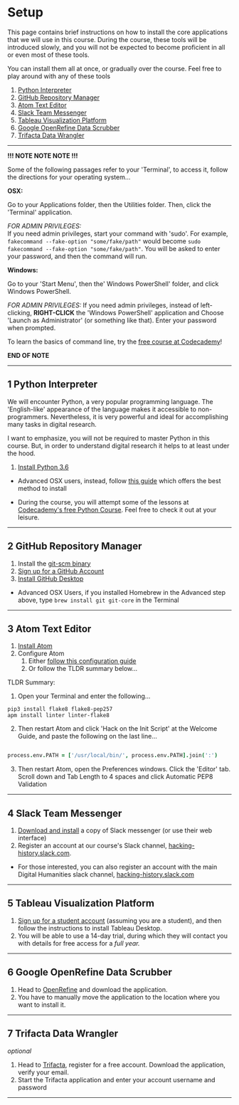 # Setup

This page contains brief instructions on how to install the core applications that we will use in this course. During the course, these tools will be introduced slowly, and you will not be expected to become proficient in all or even most of these tools.

You can install them all at once, or gradually over the course. Feel free to play around with any of these tools

1. [Python Interpreter](#1-python-interpreter)
2. [GitHub Repository Manager](2-github-repository-manager)
3. [Atom Text Editor](#3-atom-text-editor)
4. [Slack Team Messenger](#4-slack-team-messenger)
5. [Tableau Visualization Platform](#5-tableau-visualization-platform)
6. [Google OpenRefine Data Scrubber](#6-google-openrefine-data-scrubber)
7. [Trifacta Data Wrangler](#7-trifacta-data-wrangler)

---

**!!! NOTE NOTE NOTE !!!**

Some of the following passages refer to your 'Terminal', to access it, follow the directions for your operating system...

**OSX:**

Go to your Applications folder, then the Utilities folder. Then, click the 'Terminal' application.

*FOR ADMIN PRIVILEGES:* <br> If you need admin privileges, start your command with 'sudo'. For example, `fakecommand --fake-option "some/fake/path"` would become `sudo fakecommand --fake-option "some/fake/path"`. You will be asked to enter your password, and then the command will run.

**Windows:**

Go to your 'Start Menu', then the' Windows PowerShell' folder, and click Windows PowerShell.

*FOR ADMIN PRIVILEGES:* If you need admin privileges, instead of left-clicking, **RIGHT-CLICK** the 'Windows PowerShell' application and Choose 'Launch as Administrator' (or something like that). Enter your password when prompted.

To learn the basics of command line, try the [free course at Codecademy](https://www.codecademy.com/)!

**END OF NOTE**

---

## 1 Python Interpreter

We will encounter Python, a very popular programming language. The 'English-like' appearance of the language makes it accessible to non-programmers. Nevertheless, it is very powerful and ideal for accomplishing many tasks in digital research.

I want to emphasize, you will not be required to master Python in this course. But, in order to understand digital research it helps to at least under the hood.

1. [Install Python 3.6](https://www.python.org/downloads/)

* Advanced OSX users, instead, follow [this guide](http://docs.python-guide.org/en/latest/starting/install3/osx/#install3-osx) which offers the best method to install

* During the course, you will attempt some of the lessons at [Codecademy's free Python Course](https://www.codecademy.com/learn/python). Feel free to check it out at your leisure.

---

## 2 GitHub Repository Manager

1. Install the [git-scm binary](https://git-scm.com/)
1. [Sign up for a GitHub Account](https://github.com)
2. [Install GitHub Desktop](https://desktop.github.com/)

* Advanced OSX Users, if you installed Homebrew in the Advanced step above, type `brew install git git-core` in the Terminal

---

## 3 Atom Text Editor

1. [Install Atom](https://atom.io/)
2. Configure Atom
    1. Either [follow this configuration guide](http://www.marinamele.com/install-and-configure-atom-editor-for-python)
    2. Or follow the TLDR summary below...

TLDR Summary:

1. Open your Terminal and enter the following...
``` shell
pip3 install flake8 flake8-pep257
apm install linter linter-flake8
```

2. Then restart Atom and click 'Hack on the Init Script' at the Welcome Guide, and paste the following on the last line...
``` coffee

process.env.PATH = ['/usr/local/bin/', process.env.PATH].join(':')
```

3. Then restart Atom, open the Preferences windows. Click the 'Editor' tab. Scroll down and Tab Length to 4 spaces and click Automatic PEP8 Validation

---

## 4 Slack Team Messenger

1. [Download and install](https://slack.com/downloads/) a copy of Slack messenger (or use their web interface)
2. Register an account at our course's Slack channel, [hacking-history.slack.com](https://hacking-history.slack.com/).

* For those interested, you can also register an account with the main Digital Humanities slack channel, [hacking-history.slack.com](https://digitalhumanities.slack.com/)

---

## 5 Tableau Visualization Platform

1. [Sign up for a student account](https://www.tableau.com/academic) (assuming you are a student), and then follow the instructions to install Tableau Desktop.
2. You will be able to use a 14-day trial, during which they will contact you with details for free access for a *full year.*

---

## 6 Google OpenRefine Data Scrubber

1. Head to [OpenRefine](http://openrefine.org/) and download the application.
2. You have to manually move the application to the location where you want to install it.

---

## 7 Trifacta Data Wrangler

*optional*

1. Head to [Trifacta](https://www.trifacta.com/start-wrangling/), register for a free account. Download the application, verify your email.
2. Start the Trifacta application and enter your account username and password

---
